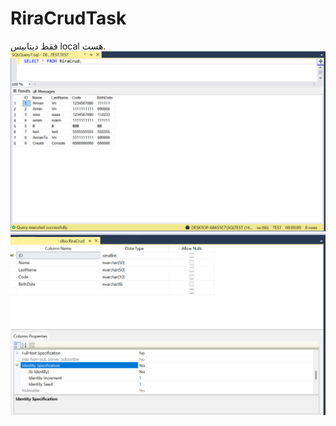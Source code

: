# RiraCrudTask

فقط دیتابیس local هست.
<img src="./img1.png" alt="img1">
<img src="./img2.png" alt="img2">
